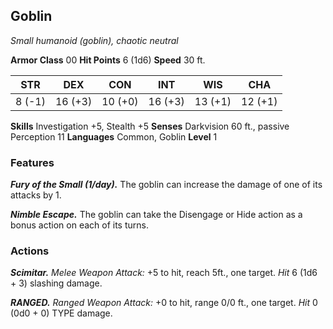 
## Goblin
*Small humanoid (goblin), chaotic neutral*

**Armor Class** 00
**Hit Points** 6 (1d6)
**Speed** 30 ft.

|   STR   |   DEX   |   CON   |   INT   |   WIS   |   CHA   |
|:-------:|:-------:|:-------:|:-------:|:-------:|:-------:|
|  8 (-1) | 16 (+3) | 10 (+0) | 16 (+3) | 13 (+1) | 12 (+1) |

**Skills** Investigation +5, Stealth +5
**Senses** Darkvision 60 ft., passive Perception 11
**Languages** Common, Goblin
**Level** 1

### Features
***Fury of the Small (1/day).*** The goblin can increase the damage of one of its attacks by 1.

***Nimble Escape.*** The goblin can take the Disengage or Hide action as a bonus action on each of its turns.

### Actions
***Scimitar.*** *Melee Weapon Attack:* +5 to hit, reach 5ft., one target. *Hit* 6 (1d6 + 3) slashing damage. 

***RANGED.*** *Ranged Weapon Attack:* +0 to hit, range 0/0 ft., one target. *Hit* 0 (0d0 + 0) TYPE damage. 